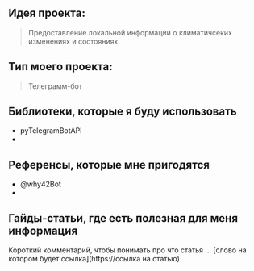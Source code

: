 ## Идея проекта:
> Предоставление локальной информации о климатичсеких изменениях и состояниях.
## Тип моего проекта:
> Телеграмм-бот

## Библиотеки, которые я буду использовать
- pyTelegramBotAPI
- 

## Референсы, которые мне пригодятся
- @why42Bot
- 

## Гайды-статьи, где есть полезная для меня информация
Короткий комментарий, чтобы понимать про что статья ... [слово на котором будет ссылка](https://ссылка на статью)
